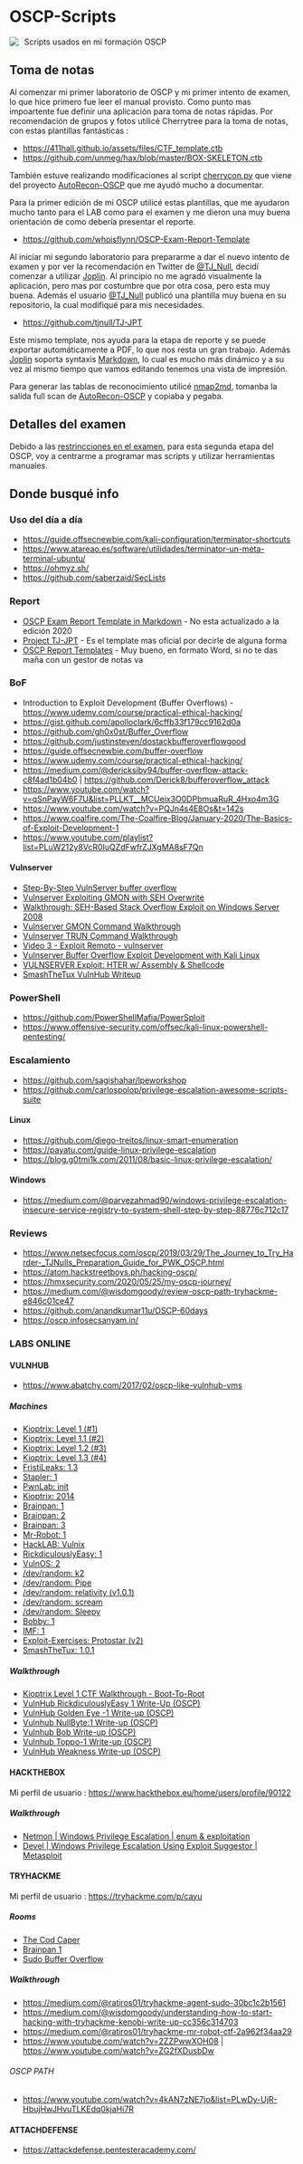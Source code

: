 # OSCP-Scripts
<img src="Images/wenufoye.png" style="float: left; margin-right: 10px;" />
Scripts usados en mi formación OSCP

## Toma de notas

Al comenzar mi primer laboratorio de OSCP y mi primer intento de examen, lo que hice primero fue leer el manual provisto.
Como punto mas impoartente fue definir una aplicación para toma de notas rápidas. Por recomendación de grupos y fotos utilicé Cherrytree para la toma de notas, con estas plantillas fantásticas :

- https://411hall.github.io/assets/files/CTF_template.ctb
- https://github.com/unmeg/hax/blob/master/BOX-SKELETON.ctb

También estuve realizando modificaciones al script [cherrycon.py](https://github.com/DriftSec/AutoRecon-OSCP/blob/master/cherrycon.py) que viene del proyecto [AutoRecon-OSCP](https://github.com/DriftSec/AutoRecon-OSCP) que me ayudó mucho a documentar.

Para la primer edición de mi OSCP utilicé estas plantillas, que me ayudaron mucho tanto para el LAB como para el examen y me dieron una muy buena orientación de como debería presentar el reporte.

- https://github.com/whoisflynn/OSCP-Exam-Report-Template

Al iniciar mi segundo laboratorio para prepararme a dar el nuevo intento de examen y por ver la recomendación en Twitter de [@TJ_Null](https://twitter.com/TJ_Null), decidí comenzar a utilizar [Joplin](https://joplinapp.org/). Al principio no me agradó visualmente la aplicación, pero mas por costumbre que por otra cosa, pero esta muy buena. Además el usuario [@TJ_Null](https://github.com/tjnull/TJ-JPT) publicó una plantilla muy buena en su repositorio, la cual modifiqué para mis necesidades.

- https://github.com/tjnull/TJ-JPT

Este mismo template, nos ayuda para la etapa de reporte y se puede exportar automáticamente a PDF, lo que nos resta un gran trabajo.
Además [Joplin](https://joplinapp.org/) soporta syntaxis [Markdown](https://guides.github.com/features/mastering-markdown/), lo cual es mucho más dinámico y a su vez al mismo tiempo que vamos editando tenemos una vista de impresión.

Para generar las tablas de reconocimiento utilicé [nmap2md](https://github.com/vdjagilev/nmap2md), tomanba la salida full scan de [AutoRecon-OSCP](https://github.com/DriftSec/AutoRecon-OSCP) y copiaba y pegaba.


## Detalles del examen

Debido a las [restrincciones en el examen](https://support.offensive-security.com/oscp-exam-guide/#exam-restrictions), para esta segunda etapa del OSCP, voy a centrarme a programar mas scripts y utilizar herramientas manuales.

## Donde busqué info

### Uso del día a día
- https://guide.offsecnewbie.com/kali-configuration/terminator-shortcuts
- https://www.atareao.es/software/utilidades/terminator-un-meta-terminal-ubuntu/
- https://ohmyz.sh/
- https://github.com/saberzaid/SecLists
### Report
- [OSCP Exam Report Template in Markdown](https://github.com/noraj/OSCP-Exam-Report-Template-Markdown) - No esta actualizado a la edición 2020
- [Project TJ-JPT](https://github.com/tjnull/TJ-JPT) - Es el template mas oficial por decirle de alguna forma
- [OSCP Report Templates](https://github.com/whoisflynn/OSCP-Exam-Report-Template) - Muy bueno, en formato Word, si no te das maña con un gestor de notas va
### BoF
- Introduction to Exploit Development (Buffer Overflows) - https://www.udemy.com/course/practical-ethical-hacking/
- https://gist.github.com/apolloclark/6cffb33f179cc9162d0a
- https://github.com/gh0x0st/Buffer_Overflow
- https://github.com/justinsteven/dostackbufferoverflowgood
- https://guide.offsecnewbie.com/buffer-overflow
- https://www.udemy.com/course/practical-ethical-hacking/
- https://medium.com/@dericksiby94/buffer-overflow-attack-c8f4ad1b04b0 | https://github.com/Derick8/bufferoverflow_attack
- https://www.youtube.com/watch?v=qSnPayW6F7U&list=PLLKT__MCUeix3O0DPbmuaRuR_4Hxo4m3G
- https://www.youtube.com/watch?v=PQJn4s4E8Os&t=142s
- https://www.coalfire.com/The-Coalfire-Blog/January-2020/The-Basics-of-Exploit-Development-1
- https://www.youtube.com/playlist?list=PLuW212y8VcR0IuQZdFwfrZJXgMA8sF7Qn
#### Vulnserver
- [Step-By-Step VulnServer buffer overflow](https://www.youtube.com/watch?v=22XxOFa_HI8)
- [Vulnserver Exploiting GMON with SEH Overwrite](https://anubissec.github.io/Vulnserver-Exploiting-GMON-SEH-Overwrite)
- [Walkthrough: SEH-Based Stack Overflow Exploit on Windows Server 2008](https://www.youtube.com/watch?v=UVtXaDtIQpg)
- [Vulnserver GMON Command Walkthrough](https://www.youtube.com/watch?v=8QrfzQOWYx8)
- [Vulnserver TRUN Command Walkthrough](https://www.youtube.com/watch?v=mNoTdCdAHjw)
- [Video 3 - Exploit Remoto - vulnserver](https://www.youtube.com/watch?v=AP-vk3Q9HCY)
- [Vulnserver Buffer Overflow Exploit Development with Kali Linux](https://www.youtube.com/watch?v=qjWs___hQcE)
- [VULNSERVER Exploit: HTER w/ Assembly & Shellcode](https://www.youtube.com/watch?v=o-1qYzAqM_Q)
- [SmashTheTux VulnHub Writeup](https://g0blin.co.uk/smashthetux-vulnhub-writeup/)
### PowerShell
- https://github.com/PowerShellMafia/PowerSploit
- https://www.offensive-security.com/offsec/kali-linux-powershell-pentesting/
### Escalamiento
- https://github.com/sagishahar/lpeworkshop
- https://github.com/carlospolop/privilege-escalation-awesome-scripts-suite
#### Linux
- https://github.com/diego-treitos/linux-smart-enumeration
- https://payatu.com/guide-linux-privilege-escalation
- https://blog.g0tmi1k.com/2011/08/basic-linux-privilege-escalation/
#### Windows
- https://medium.com/@parvezahmad90/windows-privilege-escalation-insecure-service-registry-to-system-shell-step-by-step-88776c712c17
### Reviews
- https://www.netsecfocus.com/oscp/2019/03/29/The_Journey_to_Try_Harder-_TJNulls_Preparation_Guide_for_PWK_OSCP.html
- https://atom.hackstreetboys.ph/hacking-oscp/
- https://hmxsecurity.com/2020/05/25/my-oscp-journey/
- https://medium.com/@wisdomgoody/review-oscp-path-tryhackme-e846c01ce47
- https://github.com/anandkumar11u/OSCP-60days
- https://oscp.infosecsanyam.in/
### LABS ONLINE
#### VULNHUB
- https://www.abatchy.com/2017/02/oscp-like-vulnhub-vms
##### Machines
- [Kioptrix: Level 1 (#1)](https://www.vulnhub.com/entry/kioptrix-level-1-1,22/)
- [Kioptrix: Level 1.1 (#2)](https://www.vulnhub.com/entry/kioptrix-level-11-2,23/)
- [Kioptrix: Level 1.2 (#3)](https://www.vulnhub.com/entry/kioptrix-level-12-3,24/)
- [Kioptrix: Level 1.3 (#4)](https://www.vulnhub.com/entry/kioptrix-level-13-4,25/)
- [FristiLeaks: 1.3](https://www.vulnhub.com/entry/fristileaks-13,133/)
- [Stapler: 1](https://www.vulnhub.com/entry/stapler-1,150/)
- [PwnLab: init](https://www.vulnhub.com/entry/pwnlab-init,158/)
- [Kioptrix: 2014](https://www.vulnhub.com/entry/kioptrix-2014-5,62/)
- [Brainpan: 1](https://www.vulnhub.com/entry/brainpan-1,51/)
- [Brainpan: 2](https://www.vulnhub.com/entry/brainpan-2,56/)
- [Brainpan: 3](https://www.vulnhub.com/entry/brainpan-3,121/)
- [Mr-Robot: 1](https://www.vulnhub.com/entry/mr-robot-1,151/)
- [HackLAB: Vulnix](https://www.vulnhub.com/entry/hacklab-vulnix,48/)
- [RickdiculouslyEasy: 1](https://www.vulnhub.com/entry/rickdiculouslyeasy-1,207/)
- [VulnOS: 2](https://www.vulnhub.com/entry/vulnos-2,147/)
- [/dev/random: k2](https://www.vulnhub.com/entry/devrandom-k2,204/)
- [/dev/random: Pipe](https://www.vulnhub.com/entry/devrandom-pipe,124/)
- [/dev/random: relativity (v1.0.1)](https://www.vulnhub.com/entry/devrandom-relativity-v101,55/)
- [/dev/random: scream](https://www.vulnhub.com/entry/devrandom-scream,47/)
- [/dev/random: Sleepy](https://www.vulnhub.com/entry/devrandom-sleepy,123/)
- [Bobby: 1](https://www.vulnhub.com/entry/bobby-1,42/)
- [IMF: 1](https://www.vulnhub.com/entry/imf-1,162/)
- [Exploit-Exercises: Protostar (v2)](https://www.vulnhub.com/entry/exploit-exercises-protostar-v2,32/)
- [SmashTheTux: 1.0.1](https://www.vulnhub.com/entry/smashthetux-101,138/)
##### Walkthrough
- [Kioptrix Level 1 CTF Walkthrough - Boot-To-Root](https://www.youtube.com/watch?v=Qn2cKYZ6kBI)
- [VulnHub RickdiculouslyEasy 1 Write-Up (OSCP)](https://www.youtube.com/watch?v=fbg9Jr_llxY&feature=youtu.be)
- [VulnHub Golden Eye -1 Write-up (OSCP)](https://www.youtube.com/watch?v=IzbseDtSYjQ)
- [Vulnhub NullByte:1 Write-up (OSCP)](https://www.youtube.com/watch?v=IzbseDtSYjQ)
- [Vulnhub Bob Write-up (OSCP)](https://www.youtube.com/watch?v=9Vz38znh2s0)
- [Vulnhub Toppo-1 Write-up (OSCP)](https://www.youtube.com/watch?v=8uhJBvDru0s)
- [VulnHub Weakness Write-up (OSCP)](https://www.youtube.com/watch?v=48RW7ILbe0M)
#### HACKTHEBOX
Mi perfil de usuario : https://www.hackthebox.eu/home/users/profile/90122
##### Walkthrough
- [Netmon | Windows Privilege Escalation | enum & exploitation](https://www.youtube.com/watch?v=nMIhJtIHZNY)
- [Devel | Windows Privilege Escalation Using Exploit Suggestor | Metasploit](https://www.youtube.com/watch?v=RXvUnQDuVqI)
#### TRYHACKME
Mi perfil de usuario : https://tryhackme.com/p/cayu
##### Rooms
- [The Cod Caper](https://tryhackme.com/room/thecodcaper)
- [Brainpan 1](https://tryhackme.com/room/brainpan)
- [Sudo Buffer Overflow](https://tryhackme.com/room/sudovulnsbof)
##### Walkthrough
- https://medium.com/@ratiros01/tryhackme-agent-sudo-30bc1c2b1561
- https://medium.com/@wisdomgoody/understanding-how-to-start-hacking-with-tryhackme-kenobi-write-up-cc356c314703
- https://medium.com/@ratiros01/tryhackme-mr-robot-ctf-2a962f34aa29
- https://www.youtube.com/watch?v=2ZZPwwXOH08 | https://www.youtube.com/watch?v=ZG2fXDusbDw
###### OSCP PATH
- https://www.youtube.com/watch?v=4kAN7zNE7jo&list=PLwDy-UjR-HbujHwJHvuTLKEdq0kjaHi7R
#### ATTACHDEFENSE
- https://attackdefense.pentesteracademy.com/
